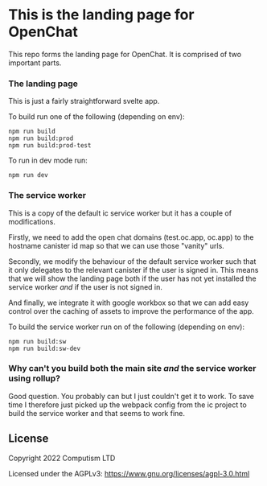 # This is the landing page for OpenChat

This repo forms the landing page for OpenChat. It is comprised of two important parts.

### The landing page

This is just a fairly straightforward svelte app.

To build run one of the following (depending on env):

```
npm run build
npm run build:prod
npm run build:prod-test
```

To run in dev mode run:

```
npm run dev
```

### The service worker

This is a copy of the default ic service worker but it has a couple of modifications.

Firstly, we need to add the open chat domains (test.oc.app, oc.app) to the hostname canister id map so that we can use
those "vanity" urls.

Secondly, we modify the behaviour of the default service worker such that it only delegates to the
relevant canister if the user is signed in. This means that we will show the landing page both if the user has not yet
installed the service worker _and_ if the user is not signed in.

And finally, we integrate it with google workbox so that we can add easy control over the caching of assets to improve
the performance of the app.

To build the service worker run on of the following (depending on env):

```
npm run build:sw
npm run build:sw-dev
```

### Why can't you build both the main site _and_ the service worker using rollup?

Good question. You probably can but I just couldn't get it to work. To save time I therefore just picked up the webpack
config from the ic project to build the service worker and that seems to work fine.

## License

Copyright 2022 Computism LTD

Licensed under the AGPLv3: https://www.gnu.org/licenses/agpl-3.0.html
